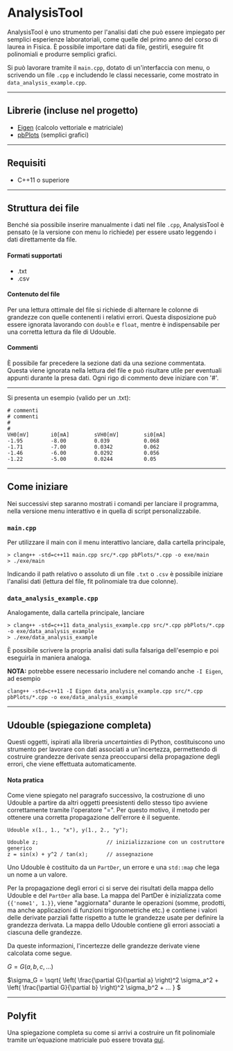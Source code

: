 # AnalysisTool

AnalysisTool è uno strumento per l'analisi dati che può essere impiegato per semplici esperienze laboratoriali, come quelle del primo anno del corso di laurea in Fisica. È possibile importare dati da file, gestirli, eseguire fit polinomiali e produrre semplici grafici. 

Si può lavorare tramite il `main.cpp`, dotato di un'interfaccia con menu, o scrivendo un file `.cpp` e includendo le classi necessarie, come mostrato in `data_analysis_example.cpp`.

***
## Librerie (incluse nel progetto)

* [Eigen](https://eigen.tuxfamily.org/index.php?title=Main_Page "Eigen home page") (calcolo vettoriale e matriciale)
* [pbPlots](https://github.com/InductiveComputerScience/pbPlots/tree/v0.1.9.1 "pbPlots Github page") (semplici grafici)

***
## Requisiti

* C++11 o superiore 

***
## Struttura dei file

Benché sia possibile inserire manualmente i dati nel file `.cpp`, AnalysisTool è pensato (e la versione con menu lo richiede) per essere usato leggendo i dati direttamente da file.

#### Formati supportati

* .txt
* .csv

#### Contenuto del file
Per una lettura ottimale del file si richiede di alternare le colonne di grandezze con quelle contenenti i relativi errori. Questa disposizione può essere ignorata lavorando con `double` e `float`, mentre è indispensabile per una corretta lettura da file di Udouble.

#### Commenti
È possibile far precedere la sezione dati da una sezione commentata. Questa viene ignorata nella lettura del file e può risultare utile per eventuali appunti durante la presa dati. Ogni rigo di commento deve iniziare con '#'.

---
Si presenta un esempio (valido per un .txt):
```
# commenti
# commenti
#
#
VH0[mV]       i0[mA]		sVH0[mV]		si0[mA]
-1.95         -8.00			0.039			0.068
-1.71         -7.00			0.0342			0.062
-1.46         -6.00			0.0292			0.056
-1.22         -5.00			0.0244			0.05
```

***
## Come iniziare

Nei successivi step saranno mostrati i comandi per lanciare il programma, nella versione menu interattivo e in quella di script personalizzabile.

### `main.cpp`
Per utilizzare il main con il menu interattivo lanciare, dalla cartella principale,
```
> clang++ -std=c++11 main.cpp src/*.cpp pbPlots/*.cpp -o exe/main 
> ./exe/main
```
Indicando il path relativo o assoluto di un file `.txt` o `.csv` è possibile iniziare l'analisi dati (lettura del file, fit polinomiale tra due colonne). 





### `data_analysis_example.cpp`
Analogamente, dalla cartella principale, lanciare
```
> clang++ -std=c++11 data_analysis_example.cpp src/*.cpp pbPlots/*.cpp -o exe/data_analysis_example 
> ./exe/data_analysis_example
```
È possibile scrivere la propria analisi dati sulla falsariga dell'esempio e poi eseguirla in maniera analoga.


**NOTA:** potrebbe essere necessario includere nel comando anche `-I Eigen`, ad esempio
```
clang++ -std=c++11 -I Eigen data_analysis_example.cpp src/*.cpp pbPlots/*.cpp -o exe/data_analysis_example  
```

***
## Udouble (spiegazione completa)

Questi oggetti, ispirati alla libreria _uncertainties_ di Python, costituiscono uno strumento per lavorare con dati associati a un'incertezza, permettendo di costruire grandezze derivate senza preoccuparsi della propagazione degli errori, che viene effettuata automaticamente.

#### Nota pratica
Come viene spiegato nel paragrafo successivo, la costruzione di uno Udouble a partire da altri oggetti preesistenti dello stesso tipo avviene correttamente tramite l'operatore "=". Per questo motivo, il metodo per ottenere una corretta propagazione dell'errore è il seguente.

```
Udouble x(1., 1., "x"), y(1., 2., "y");

Udouble z;                      // inizializzazione con un costruttore generico 
z = sin(x) + y^2 / tan(x);      // assegnazione
```

Uno Udouble è costituito da un `PartDer`, un errore e una `std::map` che lega un nome a un valore. 

Per la propagazione degli errori ci si serve dei risultati della mappa dello Udouble e del `PartDer` alla base.
La mappa  del PartDer è inizializzata come `{{'nome1', 1.}}`, viene "aggiornata" durante le operazioni (somme, prodotti, ma anche applicazioni di funzioni trigonometriche etc.) e contiene i valori delle derivate parziali fatte rispetto a tutte le grandezze usate per definire la grandezza derivata. 
La mappa dello Udouble contiene gli errori associati a ciascuna delle grandezze. 

Da queste informazioni, l'incertezze delle grandezze derivate viene calcolata come segue.

$G = G(a, b, c, ...)$

$\sigma_G = \sqrt{ \left( \frac{\partial G}{\partial a} \right)^2 \sigma_a^2 + \left( \frac{\partial G}{\partial b} \right)^2 \sigma_b^2 + ... } $

***
## Polyfit

Una spiegazione completa su come si arrivi a costruire un fit polinomiale tramite un'equazione matriciale può essere trovata [qui](https://young.physics.ucsc.edu/250/lsfit.pdf).